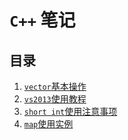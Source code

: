 # `C++` 笔记

## 目录
1. [`vector`基本操作](./doc/vector_operation.md)      
2. [`vs2013`使用教程](./doc/vs2013_usage.md)
3. [`short int`使用注意事项](./doc/shortInt.md)
4. [`map`使用实例](./doc/map_instance.md)
